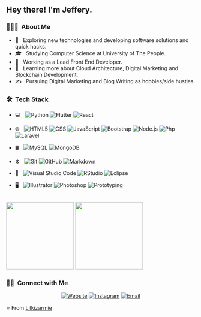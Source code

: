 <h2> Hey there! I'm Jeffery.</h2>

<h3> 👨🏻‍💻 &nbsp;About Me </h3>

- 🤔 &nbsp; Exploring new technologies and developing software solutions and quick hacks.
- 🎓 &nbsp; Studying Computer Science at University of The People.
- 💼 &nbsp; Working as a Lead Front End Developer.
- 🌱 &nbsp; Learning more about Cloud Architecture, Digital Marketing and Blockchain Development.
- ✍️ &nbsp; Pursuing Digital Marketing and Blog Writing as hobbies/side hustles.

<h3> 🛠 &nbsp;Tech Stack</h3>

- 💻 &nbsp;
  ![Python](https://img.shields.io/badge/-Python-333333?style=flat&logo=python)
  ![Flutter](https://img.shields.io/badge/Flutter-02569B?style=for-the-badge&logo=flutter&logoColor=white)
  ![React](https://img.shields.io/badge/-React-333333?style=flat&logo=react)
- 🌐 &nbsp;
  ![HTML5](https://img.shields.io/badge/-HTML5-333333?style=flat&logo=HTML5)
  ![CSS](https://img.shields.io/badge/-CSS-333333?style=flat&logo=CSS3&logoColor=1572B6)
  ![JavaScript](https://img.shields.io/badge/-JavaScript-333333?style=flat&logo=javascript)
  ![Bootstrap](https://img.shields.io/badge/-Bootstrap-333333?style=flat&logo=bootstrap&logoColor=563D7C)
  ![Node.js](https://img.shields.io/badge/-Node.js-333333?style=flat&logo=node.js)
  ![Php](https://img.shields.io/badge/PHP-777BB4?style=for-the-badge&logo=php&logoColor=white)
  ![Laravel](https://img.shields.io/badge/Laravel-FF2D20?style=for-the-badge&logo=laravel&logoColor=white)
  
- 🛢 &nbsp;
  ![MySQL](https://img.shields.io/badge/-MySQL-333333?style=flat&logo=mysql)
  ![MongoDB](https://img.shields.io/badge/-MongoDB-333333?style=flat&logo=mongodb)
- ⚙️ &nbsp;
  ![Git](https://img.shields.io/badge/-Git-333333?style=flat&logo=git)
  ![GitHub](https://img.shields.io/badge/-GitHub-333333?style=flat&logo=github)
  ![Markdown](https://img.shields.io/badge/-Markdown-333333?style=flat&logo=markdown)
- 🔧 &nbsp;
  ![Visual Studio Code](https://img.shields.io/badge/-Visual%20Studio%20Code-333333?style=flat&logo=visual-studio-code&logoColor=007ACC)
  ![RStudio](https://img.shields.io/badge/-RStudio-333333?style=flat&logo=rstudio)
  ![Eclipse](https://img.shields.io/badge/-Eclipse-333333?style=flat&logo=eclipse-ide&logoColor=2C2255)
- 🖥 &nbsp;
  ![Illustrator](https://img.shields.io/badge/-Illustrator-333333?style=flat&logo=adobe-illustrator)
  ![Photoshop](https://img.shields.io/badge/-Photoshop-333333?style=flat&logo=adobe-photoshop)
  ![Prototyping](https://img.shields.io/badge/Adobe%20XD-470137?style=for-the-badge&logo=Adobe%20XD&logoColor=#FF61F6)

<br/>

<a href="https://github.com/Lilkizarmie">
  <img height="180em" src="https://github-readme-stats.vercel.app/api?username=lilkizarmie&theme=buefy&show_icons=true" />
  <img height="180em" src="https://github-readme-stats.vercel.app/api/top-langs/?username=lilkizarmie&theme=buefy&layout=compact" />
</a>

<br/>

<h3> 🤝🏻 &nbsp;Connect with Me </h3>

<p align="center">
<a href="https://www.codeverse.co/"><img alt="Website" src="https://img.shields.io/badge/Website-www.codeverse.co-blue?style=flat-square&logo=google-chrome"></a>
<a href="https://www.instagram.com/lilkizarmie/"><img alt="Instagram" src="https://img.shields.io/badge/Instagram-Lilkizarmie-blue?style=flat-square&logo=instagram"></a>
<a href="mailto:jefferyadolor18@gmail.com"><img alt="Email" src="https://img.shields.io/badge/Email-jefferyadolor18@gmail.com-blue?style=flat-square&logo=gmail"></a>
</p>

⭐️ From [Lilkizarmie](https://github.com/Lilkizarmie)
